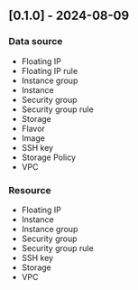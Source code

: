 ## [0.1.0] - 2024-08-09
### Data source
- Floating IP
- Floating IP rule
- Instance group
- Instance
- Security group
- Security group rule
- Storage
- Flavor
- Image
- SSH key
- Storage Policy
- VPC
### Resource
- Floating IP
- Instance
- Instance group
- Security group
- Security group rule
- SSH key
- Storage
- VPC